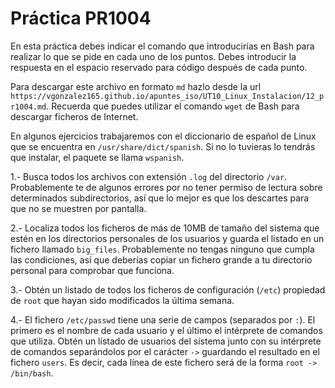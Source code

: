 # Práctica PR1004

En esta práctica debes indicar el comando que introducirías en Bash para realizar lo que se pide en cada uno de los puntos. Debes introducir la respuesta en el espacio reservado para código después de cada punto.

Para descargar este archivo en formato `md` hazlo desde la url `https://vgonzalez165.github.io/apuntes_iso/UT10_Linux_Instalacion/12_pr1004.md`. Recuerda que puedes utilizar el comando `wget` de Bash para descargar ficheros de Internet.

En algunos ejercicios trabajaremos con el diccionario de español de Linux que se encuentra en `/usr/share/dict/spanish`. Si no lo tuvieras lo tendrás que instalar, el paquete se llama `wspanish`.


1.- Busca todos los archivos con extensión `.log` del directorio `/var`. Probablemente te de algunos errores por no tener permiso de lectura sobre determinados subdirectorios, así que lo mejor es que los descartes para que no se muestren por pantalla.


2.- Localiza todos los ficheros de más de 10MB de tamaño del sistema que estén en los directorios personales de los usuarios y guarda el listado en un fichero llamado `big_files`. Probablemente no tengas ninguno que cumpla las condiciones, así que deberías copiar un fichero grande a tu directorio personal para comprobar que funciona.

3.- Obtén un listado de todos los ficheros de configuración (`/etc`) propiedad de `root` que hayan sido modificados la última semana.

4.- El fichero `/etc/passwd` tiene una serie de campos (separados  por `:`). El primero es el nombre de cada usuario y el último el intérprete de comandos que utiliza. Obtén un listado de usuarios del sistema junto con su intérprete de comandos separándolos por el carácter ` -> ` guardando el resultado en el fichero `users`. Es decir, cada línea de este fichero será de la forma `root -> /bin/bash`.